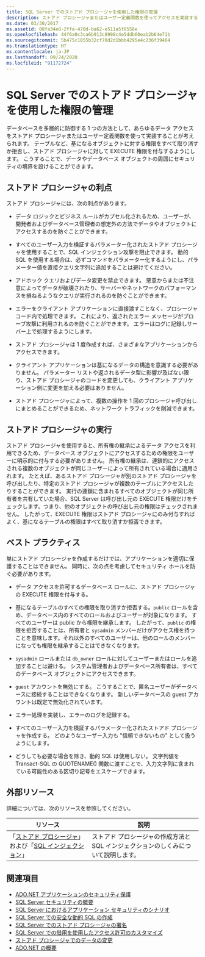 ```yaml
---
title: SQL Server でのストアド プロシージャを使用した権限の管理
description: ストアド プロシージャまたはユーザー定義関数を使ってアクセスを実装することにより、データやデータベース オブジェクトへのアクセスを制限する方法について説明します。
ms.date: 03/30/2017
ms.assetid: 08fa34e8-2ffa-470d-ba62-e511a5f8558e
ms.openlocfilehash: 44f6a0c3ca6b913c8998c4e5ddb60eab2b64e71b
ms.sourcegitcommit: 5b475c1855b32cf78d2d1bbb4295e4c236f39464
ms.translationtype: HT
ms.contentlocale: ja-JP
ms.lasthandoff: 09/24/2020
ms.locfileid: "91172724"
---
```

# <a name="managing-permissions-with-stored-procedures-in-sql-server"></a>SQL Server でのストアド プロシージャを使用した権限の管理

データベースを多層的に防御する 1 つの方法として、あらゆるデータ アクセスをストアド プロシージャまたはユーザー定義関数を使って実装することが考えられます。 テーブルなど、基になるオブジェクトに対する権限をすべて取り消すか拒否し、ストアド プロシージャに対して EXECUTE 権限を付与するようにします。 こうすることで、データやデータベース オブジェクトの周囲にセキュリティの境界を設けることができます。  
  
## <a name="stored-procedure-benefits"></a>ストアド プロシージャの利点  

 ストアド プロシージャには、次の利点があります。  
  
- データ ロジックとビジネス ルールがカプセル化されるため、ユーザーが、開発者およびデータベース管理者の想定外の方法でデータやオブジェクトにアクセスするのを防ぐことができます。  
  
- すべてのユーザー入力を検証するパラメーター化されたストアド プロシージャを使用することで、SQL インジェクション攻撃を阻止できます。 動的 SQL を使用する場合は、必ずコマンドをパラメーター化するようにし、パラメーター値を直接クエリ文字列に追加することは避けてください。  
  
- アドホック クエリおよびデータ変更を禁止できます。 悪意からまたは不注意によってデータが破壊されたり、サーバーやネットワークのパフォーマンスを損ねるようなクエリが実行されるのを防ぐことができます。  
  
- エラーをクライアント アプリケーションに直接渡すことなく、プロシージャ コード内で処理できます。 これにより、返されたエラー メッセージがプローブ攻撃に利用されるのを防ぐことができます。 エラーはログに記録しサーバー上で処理するようにします。  
  
- ストアド プロシージャは 1 度作成すれば、さまざまなアプリケーションからアクセスできます。  
  
- クライアント アプリケーションは基になるデータの構造を意識する必要がありません。 パラメーター リストや返されるデータ型に影響が及ばない限り、ストアド プロシージャのコードを変更しても、クライアント アプリケーション側に変更を加える必要はありません。  
  
- ストアド プロシージャによって、複数の操作を 1 回のプロシージャ呼び出しにまとめることができるため、ネットワーク トラフィックを削減できます。  
  
## <a name="stored-procedure-execution"></a>ストアド プロシージャの実行  

 ストアド プロシージャを使用すると、所有権の継承によるデータ アクセスを利用できるため、データベース オブジェクトにアクセスするための権限をユーザーに明示的に付与する必要がありません。 所有権の継承は、連鎖的にアクセスされる複数のオブジェクトが同じユーザーによって所有されている場合に適用されます。 たとえば、あるストアド プロシージャが別のストアド プロシージャを呼び出したり、特定のストアド プロシージャが複数のテーブルにアクセスしたりすることができます。 実行の連鎖に含まれるすべてのオブジェクトが同じ所有者を共有していた場合、SQL Server は呼び出し元の EXECUTE 権限だけをチェックします。つまり、他のオブジェクトの呼び出し元の権限はチェックされません。 したがって、EXECUTE 権限はストアド プロシージャにのみ付与すればよく、基になるテーブルの権限はすべて取り消すか拒否できます。  
  
## <a name="best-practices"></a>ベスト プラクティス  

 単にストアド プロシージャを作成するだけでは、アプリケーションを適切に保護することはできません。 同時に、次の点を考慮してセキュリティ ホールを防ぐ必要があります。  
  
- データ アクセスを許可するデータベース ロールに、ストアド プロシージャの EXECUTE 権限を付与する。  
  
- 基になるテーブルのすべての権限を取り消すか拒否する。`public` ロールを含め、データベース内のすべてのロールおよびユーザーが対象になります。 すべてのユーザーは public から権限を継承します。 したがって、`public` の権限を拒否することは、所有者と `sysadmin` メンバーだけがアクセス権を持つことを意味します。それ以外のすべてのユーザーは、他のロールのメンバーになっても権限を継承することはできなくなります。  
  
- `sysadmin` ロールまたは `db_owner` ロールに対してユーザーまたはロールを追加することは避ける。 システム管理者およびデータベース所有者は、すべてのデータベース オブジェクトにアクセスできます。  
  
- `guest` アカウントを無効にする。 こうすることで、匿名ユーザーがデータベースに接続することはできなくなります。 新しいデータベースの guest アカウントは既定で無効化されています。  
  
- エラー処理を実装し、エラーのログを記録する。  
  
- すべてのユーザー入力を検証するパラメーター化されたストアド プロシージャを作成する。 どのようなユーザー入力も "信頼できないもの" として扱うようにします。  
  
- どうしても必要な場合を除き、動的 SQL は使用しない。 文字列値を Transact-SQL の QUOTENAME() 関数に渡すことで、入力文字列に含まれている可能性のある区切り記号をエスケープできます。  
  
## <a name="external-resources"></a>外部リソース  

 詳細については、次のリソースを参照してください。  
  
|リソース|説明|  
|--------------|-----------------|  
|「[ストアド プロシージャ](/sql/relational-databases/stored-procedures/stored-procedures-database-engine)」および「[SQL インジェクション](/sql/relational-databases/security/sql-injection)」|ストアド プロシージャの作成方法と SQL インジェクションのしくみについて説明します。|  
  
## <a name="see-also"></a>関連項目

- [ADO.NET アプリケーションのセキュリティ保護](../securing-ado-net-applications.md)
- [SQL Server セキュリティの概要](overview-of-sql-server-security.md)
- [SQL Server におけるアプリケーション セキュリティのシナリオ](application-security-scenarios-in-sql-server.md)
- [SQL Server での安全な動的 SQL の作成](writing-secure-dynamic-sql-in-sql-server.md)
- [SQL Server でのストアド プロシージャの署名](signing-stored-procedures-in-sql-server.md)
- [SQL Server での借用を使用したアクセス許可のカスタマイズ](customizing-permissions-with-impersonation-in-sql-server.md)
- [ストアド プロシージャでのデータの変更](../modifying-data-with-stored-procedures.md)
- [ADO.NET の概要](../ado-net-overview.md)

